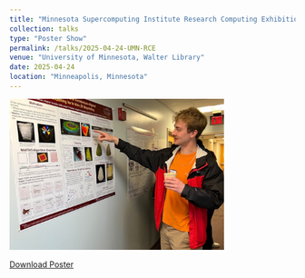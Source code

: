 ```yaml
---
title: "Minnesota Supercomputing Institute Research Computing Exhibition"
collection: talks
type: "Poster Show"
permalink: /talks/2025-04-24-UMN-RCE
venue: "University of Minnesota, Walter Library"
date: 2025-04-24
location: "Minneapolis, Minnesota"
---
```


<!-- Yadda Yadda Yadda. Need this to prevent picture from showing up on Papers page for some reason -->

<img src="../images/msi_rce_pic.jpg" alt="picture of me at the exhibition" width="75%"/>

<p><a href="https://drive.google.com/file/d/1jDrxKp_RuiXfUUTdHKT_NOa7-ATQaHSW/view?usp=drive_link" target="_blank">Download Poster</a></p>
